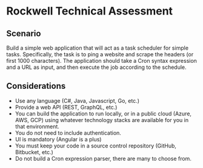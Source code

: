 # Rockwell Technical Assessment

## Scenario
Build a simple web application that will act as a task scheduler for simple tasks.
Specifically, the task is to ping a website and scrape the headers (or first 1000 characters).
The application should take a Cron syntax expression and a URL as input, and then execute the job according to the schedule.

## Considerations
- Use any language (C#, Java, Javascript, Go, etc.)
- Provide a web API (REST, GraphQL, etc.)
- You can build the application to run locally, or in a public cloud (Azure, AWS, GCP) using whatever technology stacks are available for you in that environment.
- You do not need to include authentication.
- UI is mandatory (Angular is a plus)
- You must keep your code in a source control repository (GitHub, Bitbucket, etc.)
- Do not build a Cron expression parser, there are many to choose from.
